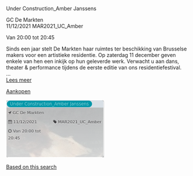 Under Construction\_Amber Janssens

GC De Markten  
11/12/2021 MAR2021\_UC\_Amber  

Van 20:00 tot 20:45

  

  

Sinds een jaar stelt De Markten haar ruimtes ter beschikking van Brusselse makers voor een artistieke residentie. Op zaterdag 11 december geven enkele van hen een inkijk op hun geleverde werk. Verwacht u aan dans, theater & performance tijdens de eerste editie van ons residentiefestival.  
...  
[Lees meer](https://tickets.vgc.be/activity/subscribe/MAR2021_UC_Amber)

[Aankopen](https://tickets.vgc.be/ticketingActivity/subscribe/MAR2021_UC_Amber)

![](69808.png)

[Based on this search](https://tickets.vgc.be/activity/index?&vrijeplaatsen=1&Age%5B%5D=3%2C5&entity=244)